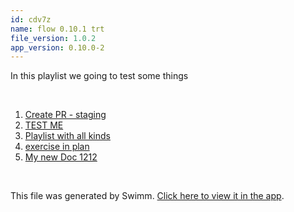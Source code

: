 ```yaml
---
id: cdv7z
name: flow 0.10.1 trt
file_version: 1.0.2
app_version: 0.10.0-2
---
```


<!-- Intro - Do not remove this comment -->
In this playlist we going to test some things

<br/>

<!-- Steps - Do not remove this comment -->
1. [Create PR - staging](create-pr-staging.42oy5.sw.md)
2. [TEST ME](test-me.nUITn.pl.sw.md)
3. [Playlist with all kinds](playlist-with-all-kinds.u4n0l.pl.sw.md)
4. [exercise in plan](exercise-in-plan.tyOZM.sw.md)
5. [My new Doc 1212](my-new-doc-1212.08h1b.sw.md)


<br/>

This file was generated by Swimm. [Click here to view it in the app](https://swimm-web-app.web.app/repos/Z2l0aHViJTNBJTNBc3ItZXh0ZW5zaW9uJTNBJTNBZG91ZWs=/playlists/cdv7z).
